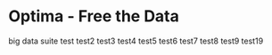 Optima - Free the Data
======

big data suite
test
test2
test3
test4
test5
test6
test7
test8
test9
test19
